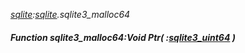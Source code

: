 _[sqlite](../../modules/sqlite/sqlite-module.md):[sqlite](../../modules/sqlite/sqlite-module.md).sqlite3\_malloc64_
##### Function sqlite3\_malloc64:Void Ptr( :[sqlite3_uint64](../../modules/sqlite/sqlite-sqlite3_uint64.md) )
